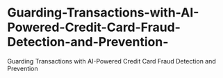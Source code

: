 # Guarding-Transactions-with-AI-Powered-Credit-Card-Fraud-Detection-and-Prevention-
Guarding Transactions with AI-Powered Credit Card Fraud Detection and Prevention 

